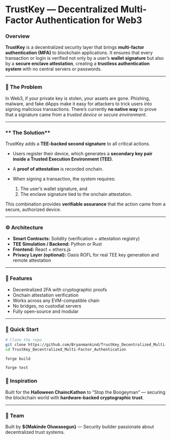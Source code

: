 # TrustKey — Decentralized Multi-Factor Authentication for Web3

### **Overview**

**TrustKey** is a decentralized security layer that brings **multi-factor authentication (MFA)** to blockchain applications.
It ensures that every transaction or login is verified not only by a user’s **wallet signature** but also by a **secure enclave attestation**, creating a **trustless authentication system** with no central servers or passwords.

---

### **🚨 The Problem**

In Web3, if your private key is stolen, your assets are gone.
Phishing, malware, and fake dApps make it easy for attackers to trick users into signing malicious transactions.
There’s currently **no native way** to prove that a signature came from a *trusted device* or *secure environment*.

---

### ** The Solution**

TrustKey adds a **TEE-backed second signature** to all critical actions.

* Users register their device, which generates a **secondary key pair inside a Trusted Execution Environment (TEE)**.
* A **proof of attestation** is recorded onchain.
* When signing a transaction, the system requires:

  1. The user’s wallet signature, and
  2. The enclave signature tied to the onchain attestation.

This combination provides **verifiable assurance** that the action came from a secure, authorized device.

---

### **⚙️ Architecture**

* **Smart Contracts:** Solidity (verification + attestation registry)
* **TEE Simulation / Backend:** Python or Rust
* **Frontend:** React + ethers.js
* **Privacy Layer (optional):** Oasis ROFL for real TEE key generation and remote attestation

---

### **🧩 Features**

* Decentralized 2FA with cryptographic proofs
* Onchain attestation verification
* Works across any EVM-compatible chain
* No bridges, no custodial servers
* Fully open-source and modular

---

### **🚀 Quick Start**

```bash
# Clone the repo
git clone https://github.com/Bryanmankind/TrustKey_Decentralized_Multi-Factor_Authentication.git
cd TrustKey_Decentralized_Multi-Factor_Authentication

forge build

forge test
```


### **🧠 Inspiration**

Built for the **Halloween ChaincKathon** to “Stop the Boogeyman” — securing the blockchain world with **hardware-backed cryptographic trust**.

---

### **👥 Team**

Built by **${Makinde Oluwasegun}** — Security builder passionate about decentralized trust systems.
